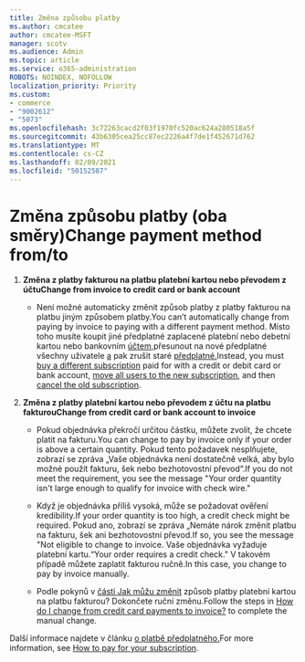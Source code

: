 ```yaml
---
title: Změna způsobu platby
ms.author: cmcatee
author: cmcatee-MSFT
manager: scotv
ms.audience: Admin
ms.topic: article
ms.service: o365-administration
ROBOTS: NOINDEX, NOFOLLOW
localization_priority: Priority
ms.custom:
- commerce
- "9002612"
- "5073"
ms.openlocfilehash: 3c72263cacd2f03f1970fc520ac624a280518a5f
ms.sourcegitcommit: 43b6305cea25cc87ec2226a4f7de1f452671d762
ms.translationtype: MT
ms.contentlocale: cs-CZ
ms.lasthandoff: 02/09/2021
ms.locfileid: "50152587"
---
```

# <a name="change-payment-method-fromto"></a><span data-ttu-id="76808-102">Změna způsobu platby (oba směry)</span><span class="sxs-lookup"><span data-stu-id="76808-102">Change payment method from/to</span></span>

1. <span data-ttu-id="76808-103">**Změna z platby fakturou na platbu platební kartou nebo převodem z účtu**</span><span class="sxs-lookup"><span data-stu-id="76808-103">**Change from invoice to credit card or bank account**</span></span>

    - <span data-ttu-id="76808-104">Není možné automaticky změnit způsob platby z platby fakturou na platbu jiným způsobem platby.</span><span class="sxs-lookup"><span data-stu-id="76808-104">You can’t automatically change from paying by invoice to paying with a different payment method.</span></span> <span data-ttu-id="76808-105">Místo toho musíte koupit jiné předplatné zaplacené platební nebo debetní kartou nebo bankovním [účtem,](https://docs.microsoft.com/microsoft-365/commerce/subscriptions/move-users-different-subscription)přesunout na nové předplatné všechny uživatele [a](https://docs.microsoft.com/microsoft-365/commerce/try-or-buy-microsoft-365#buy-a-different-subscription) pak zrušit staré [předplatné.](https://docs.microsoft.com/microsoft-365/commerce/subscriptions/cancel-your-subscription)</span><span class="sxs-lookup"><span data-stu-id="76808-105">Instead, you must [buy a different subscription](https://docs.microsoft.com/microsoft-365/commerce/try-or-buy-microsoft-365#buy-a-different-subscription) paid for with a credit or debit card or bank account, [move all users to the new subscription](https://docs.microsoft.com/microsoft-365/commerce/subscriptions/move-users-different-subscription), and then [cancel the old subscription](https://docs.microsoft.com/microsoft-365/commerce/subscriptions/cancel-your-subscription).</span></span>

2. <span data-ttu-id="76808-106">**Změna z platby platební kartou nebo převodem z účtu na platbu fakturou**</span><span class="sxs-lookup"><span data-stu-id="76808-106">**Change from credit card or bank account to invoice**</span></span>

    - <span data-ttu-id="76808-107">Pokud objednávka překročí určitou částku, můžete zvolit, že chcete platit na fakturu.</span><span class="sxs-lookup"><span data-stu-id="76808-107">You can change to pay by invoice only if your order is above a certain quantity.</span></span> <span data-ttu-id="76808-108">Pokud tento požadavek nesplňujete, zobrazí se zpráva „Vaše objednávka není dostatečně velká, aby bylo možné použít fakturu, šek nebo bezhotovostní převod“.</span><span class="sxs-lookup"><span data-stu-id="76808-108">If you do not meet the requirement, you see the message "Your order quantity isn't large enough to qualify for invoice with check wire."</span></span>

    - <span data-ttu-id="76808-109">Když je objednávka příliš vysoká, může se požadovat ověření kredibility.</span><span class="sxs-lookup"><span data-stu-id="76808-109">If your order quantity is too high, a credit check might be required.</span></span> <span data-ttu-id="76808-110">Pokud ano, zobrazí se zpráva „Nemáte nárok změnit platbu na fakturu, šek ani bezhotovostní převod.</span><span class="sxs-lookup"><span data-stu-id="76808-110">If so, you see the message "Not eligible to change to invoice.</span></span> <span data-ttu-id="76808-111">Vaše objednávka vyžaduje platební kartu.“</span><span class="sxs-lookup"><span data-stu-id="76808-111">Your order requires a credit check."</span></span> <span data-ttu-id="76808-112">V takovém případě můžete zaplatit fakturou ručně.</span><span class="sxs-lookup"><span data-stu-id="76808-112">In this case, you change to pay by invoice manually.</span></span>

    - <span data-ttu-id="76808-113">Podle pokynů v [části Jak můžu změnit](how-do-i-change-from-credit-card-payments-to-invoice.md) způsob platby platební kartou na platbu fakturou? Dokončete ruční změnu.</span><span class="sxs-lookup"><span data-stu-id="76808-113">Follow the steps in [How do I change from credit card payments to invoice?](how-do-i-change-from-credit-card-payments-to-invoice.md) to complete the manual change.</span></span>

<span data-ttu-id="76808-114">Další informace najdete v článku [o platbě předplatného.](https://docs.microsoft.com/microsoft-365/commerce/billing-and-payments/pay-for-your-subscription)</span><span class="sxs-lookup"><span data-stu-id="76808-114">For more information, see [How to pay for your subscription](https://docs.microsoft.com/microsoft-365/commerce/billing-and-payments/pay-for-your-subscription).</span></span>

